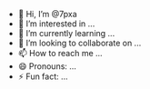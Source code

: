 - 👋 Hi, I’m @7pxa
- 👀 I’m interested in ...
- 🌱 I’m currently learning ...
- 💞️ I’m looking to collaborate on ...
- 📫 How to reach me ...
- 😄 Pronouns: ...
- ⚡ Fun fact: ...

<!---
7pxa/7pxa is a ✨ special ✨ repository because its `README.md` (this file) appears on your GitHub profile.
You can click the Preview link to take a look at your changes.
--->
